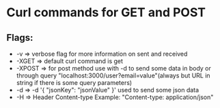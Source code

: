 <h1>Curl commands for GET and POST</h1>
<h2>Flags:</h2>
<ul>
<li>-v => verbose flag for more information on sent and received</li>
<li>-XGET => default curl command is get</li>
<li>-XPOST => for post method use with -d to send some data in body or through query "localhost:3000/user?email=value"(always but URL in string if there is some query parameters)</li>
<li>-d => -d '{ "jsonKey": "jsonValue" }' used to send some json data </li>
<li>-H => Header Content-type Example: "Content-type: application/json"</li>
</ul>
